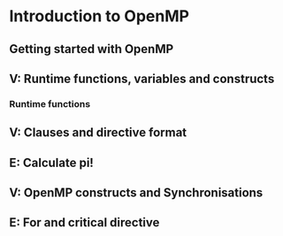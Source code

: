 # Introduction to OpenMP

## Getting started with OpenMP 

## V: Runtime functions, variables and constructs
### Runtime functions

## V: Clauses and directive format

## E: Calculate pi!

## V: OpenMP constructs and Synchronisations 

## E: For and critical directive

